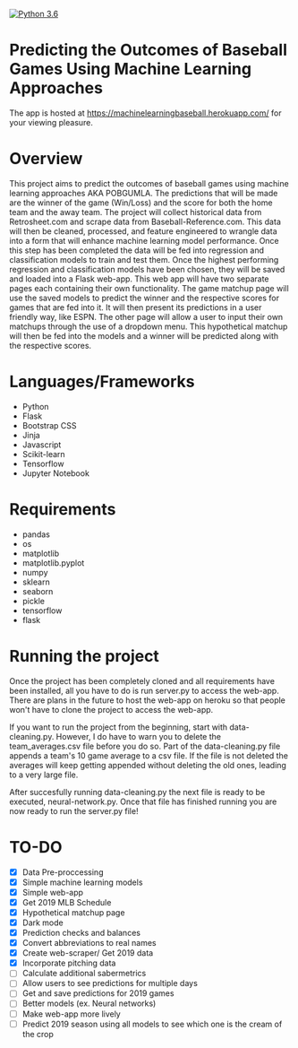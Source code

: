 [![Python 3.6](https://img.shields.io/badge/python-3.6-blue.svg)](https://www.python.org/downloads/release/python-360/)
# Predicting the Outcomes of Baseball Games Using Machine Learning Approaches

The app is hosted at https://machinelearningbaseball.herokuapp.com/ for your viewing pleasure.

# Overview

This project aims to predict the outcomes of baseball games using machine learning approaches AKA POBGUMLA. The predictions that will be made are the winner of the game (Win/Loss) and the score for both the home team and the away team. The project will collect historical data from Retrosheet.com and scrape data from Baseball-Reference.com. This data will then be cleaned, processed, and feature engineered to wrangle data into a form that will enhance machine learning model performance. Once this step has been completed the data will be fed into regression and classification models to train and test them. Once the highest performing regression and classification models have been chosen, they will be saved and loaded into a Flask web-app. This web app will have two separate pages each containing their own functionality. The game matchup page will use the saved models to predict the winner and the respective scores for games that are fed into it. It will then present its predictions in a user friendly way, like ESPN. The other page will allow a user to input their own matchups through the use of a dropdown menu. This hypothetical matchup will then be fed into the models and a winner will be predicted along with the respective scores.

# Languages/Frameworks
* Python
* Flask
* Bootstrap CSS
* Jinja
* Javascript
* Scikit-learn
* Tensorflow
* Jupyter Notebook

# Requirements

* pandas
* os
* matplotlib
* matplotlib.pyplot
* numpy
* sklearn
* seaborn
* pickle
* tensorflow
* flask

# Running the  project
Once the project has been completely cloned and all requirements have been installed, all you have to do is run server.py to access the web-app. There are plans in the future to host the web-app on heroku so that people won't have to clone the project to access the web-app.

If you want to run the project from the beginning, start with data-cleaning.py. However, I do have to warn you to delete the team_averages.csv file before you do so. Part of the data-cleaning.py file appends a team's 10 game average to a csv file. If the file is not deleted the averages will keep getting appended without deleting the old ones, leading to a very large file.

After succesfully running data-cleaning.py the next file is ready to be executed, neural-network.py. Once that file has finished running you are now ready to run the server.py file!


# TO-DO
- [x] Data Pre-proccessing
- [x] Simple machine learning models
- [x] Simple web-app
- [x] Get 2019 MLB Schedule
- [x] Hypothetical matchup page
- [x] Dark mode
- [x] Prediction checks and balances
- [x] Convert abbreviations to real names
- [x] Create web-scraper/ Get 2019 data
- [x] Incorporate pitching data
- [ ] Calculate additional sabermetrics
- [ ] Allow users to see predictions for multiple days
- [ ] Get and save predictions for 2019 games
- [ ] Better models (ex. Neural networks)
- [ ] Make web-app more lively
- [ ] Predict 2019 season using all models to see which one is the cream of the crop
